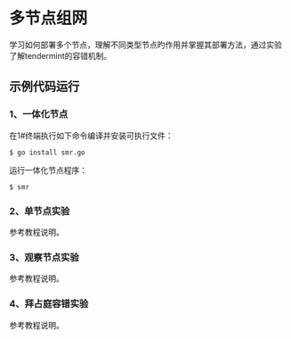 # 多节点组网

学习如何部署多个节点，理解不同类型节点旳作用并掌握其部署方法，通过实验
了解tendermint的容错机制。

## 示例代码运行

### 1、一体化节点

在1#终端执行如下命令编译并安装可执行文件：

```
$ go install smr.go
```

运行一体化节点程序：

```
$ smr
```

### 2、单节点实验

参考教程说明。

### 3、观察节点实验

参考教程说明。

### 4、拜占庭容错实验

参考教程说明。


